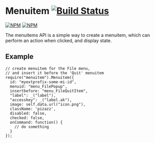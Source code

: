# Menuitem [![Build Status](https://travis-ci.org/jetpack-labs/menuitem.png)](https://travis-ci.org/jetpack-labs/menuitem)

[![NPM](https://nodei.co/npm/menuitem.png?stars&downloads)](https://nodei.co/npm/menuitem/)
[![NPM](https://nodei.co/npm-dl/menuitem.png)](https://nodei.co/npm/menuitem)

The menuitems API is a simple way to create a menuitem,
which can perform an action when clicked, and display state.

## Example

    // create menuitem for the File menu,
    // and insert it before the 'Quit' menuitem
    require("menuitem").Menuitem({
      id: "myextprefix-some-mi-id",
      menuid: "menu_FilePopup",
      insertbefore: "menu_FileQuitItem",
      "label": _("label"),
      "accesskey": _("label.ak"),
      image: self.data.url("icon.png"),
      className: 'pizazz',
      disabled: false,
      checked: false,
      onCommand: function() {
        // do something
      }
    });
